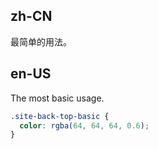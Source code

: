## zh-CN

最简单的用法。

## en-US

The most basic usage.

```css
.site-back-top-basic {
  color: rgba(64, 64, 64, 0.6);
}
```
